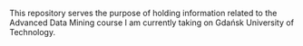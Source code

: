 This repository serves the purpose of holding information related to the Advanced Data Mining course I am currently taking on Gdańsk University of Technology.
